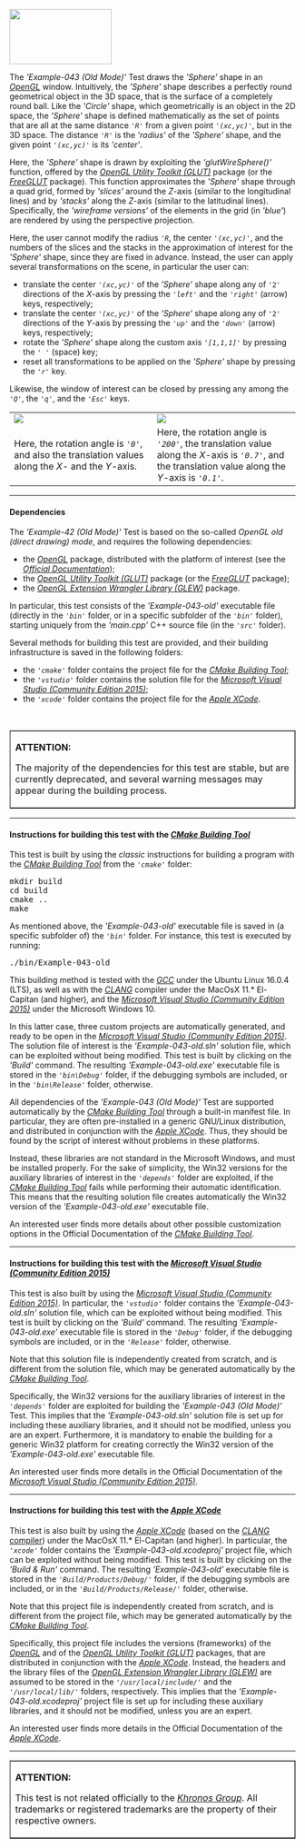 <A href="http://www.opengl.org"><IMG src='https://www.khronos.org/assets/images/api_logos/opengl.png' border=0 width="180" height="97"></A>

The <i>'Example-043 (Old Mode)'</i> Test draws the <i>'Sphere'</i> shape in an <A href="http://www.opengl.org"><i>OpenGL</i></A> window. Intuitively, the <i>'Sphere'</i> shape describes a perfectly round geometrical object in the 3D space, that is the surface of a completely round ball. Like the <i>'Circle'</i> shape, which geometrically is an object in the 2D space, the <i>'Sphere'</i> shape is defined mathematically as the set of points that are all at the same distance <code><i>'R'</i></code> from a given point <code><i>'(xc,yc)'</i></code>, but in the 3D space. The distance <code><i>'R'</i></code> is the <i>'radius'</i> of the <i>'Sphere'</i> shape, and the given point <code><i>'(xc,yc)'</i></code> is its <i>'center'</i></code>.<p>Here, the <i>'Sphere'</i> shape is drawn by exploiting the <i>'glutWireSphere()'</i> function, offered by the <i><A href="https://www.opengl.org/resources/libraries/glut/">OpenGL Utility Toolkit (GLUT)</A></i> package (or the <A href="http://freeglut.sourceforge.net/"><i>FreeGLUT</i></A> package). This function approximates the <i>'Sphere'</i> shape through a quad grid, formed by <i>'slices'</i> around the <i>Z</i>-axis (similar to the longitudinal lines) and by <i>'stacks'</i> along the <i>Z</i>-axis (similar to the latitudinal lines). Specifically, the <i>'wireframe versions'</i> of the elements in the grid (in <i>'blue'</i>) are rendered by using the perspective projection.<p>Here, the user cannot modify the radius <code><i>'R</i></code>, the center <code><i>'(xc,yc)'</i></code>, and the numbers of the slices and the stacks in the approximation of interest for the <i>'Sphere'</i> shape, since they are fixed in advance. Instead, the user can apply several transformations on the scene, in particular the user can:<p><ul>
<li>translate the center <code><i>'(xc,yc)'</i></code> of the <i>'Sphere'</i> shape along any of <code>'2'</code> directions of the <i>X</i>-axis by pressing the <code><i>'left'</i></code> and the <code><i>'right'</i></code> (arrow) keys, respectively;</li>
<li>translate the center <code><i>'(xc,yc)'</i></code> of the <i>'Sphere'</i> shape along any of <code>'2'</code> directions of the <i>Y</i>-axis by pressing the <code><i>'up'</i></code> and the <code><i>'down'</i></code> (arrow) keys, respectively;</li>
<li>rotate the <i>'Sphere'</i> shape along the custom axis <code><i>'[1,1,1]'</i></code> by pressing the <code><i>' '</i></code> (space) key;</li>
<li>reset all transformations to be applied on the <i>'Sphere'</i> shape by pressing the <code><i>'r'</i></code> key.</li></ul><p>Likewise, the window of interest can be closed by pressing any among the <code><i>'Q'</i></code>, the <code><i>'q'</i></code>, and the <code><i>'Esc'</i></code> keys.

<p><table border=0 width=100%>
<tr>
<td width=50%><IMG style=float:middle src='http://davidcanino.github.io/img/shots_opengl/shot_example043_old_conf0.png' border='0'></td>
<td width=50%><IMG style=float:middle src='http://davidcanino.github.io/img/shots_opengl/shot_example043_old_conf1.png' border='0'></td></tr>
<tr>
<td width=50%>Here, the rotation angle is <code><i>'0'</i></code>, and also the translation values along the <i>X</i>- and the <i>Y</i>-axis.</td>
<td width=50%>Here, the rotation angle is <code><i>'200'</i></code>, the translation value along the <i>X</i>-axis is <code><i>'0.7'</i></code>, and the translation value along the <i>Y</i>-axis is <code><i>'0.1'</i></code>.</td>
</tr></table>

<p><hr><p><h4>Dependencies</h4>

The <i>'Example-42 (Old Mode)'</i> Test is based on the so-called <i>OpenGL old (direct drawing) mode</i>, and requires the following dependencies:<ul>

<li>the <A href="http://www.opengl.org"><i>OpenGL</i></A> package, distributed with the platform of interest (see the <i><A href="https://www.khronos.org/opengl/wiki/Getting_Started">Official Documentation</A></i>);</li>
<li>the <i><A href="https://www.opengl.org/resources/libraries/glut/">OpenGL Utility Toolkit (GLUT)</A></i> package (or the <A href="http://freeglut.sourceforge.net/"><i>FreeGLUT</i></A> package);</li>
<li>the <A href="http://glew.sourceforge.net/"><i>OpenGL Extension Wrangler Library (GLEW)</i></A> package.</li></ul><p>In particular, this test consists of the <i>'Example-043-old'</i> executable file (directly in the <i><code>'bin'</code></i> folder, or in a specific subfolder of the <i><code>'bin'</code></i> folder), starting uniquely from the <i>'main.cpp'</i> C++ source file (in the <i><code>'src'</code></i> folder).<p>Several methods for building this test are provided, and their building infrastructure is saved in the following folders:<p><ul>
<li>the <i><code>'cmake'</code></i> folder contains the project file for the <i><A href="http://cmake.org">CMake Building Tool</A></i>;</li>
<li>the <i><code>'vstudio'</code></i> folder contains the solution file for the <i><A href="http://www.visualstudio.com/">Microsoft Visual Studio (Community Edition 2015)</A></i>;</li>
<li>the <i><code>'xcode'</code></i> folder contains the project file for the <i><A href="http://developer.apple.com/xcode/">Apple XCode</A></i>.</li></ul><br><table border=1><tr><td><p><b>ATTENTION:</b><p>The majority of the dependencies for this test are stable, but are currently deprecated, and several warning messages may appear during the building process.<p></td></tr></table><p><hr><p>

<h4>Instructions for building this test with the <i><A href="http://cmake.org">CMake Building Tool</A></i></h4>

This test is built by using the <i>classic</i> instructions for building a program with the <i><A href="http://cmake.org">CMake Building Tool</A></i> from the <i><code>'cmake\'</code></i> folder:
<pre>mkdir build
cd build
cmake ..
make
</pre><p>As mentioned above, the <i>'Example-043-old'</i> executable file is saved in (a specific subfolder of) the <i><code>'bin'</code></i> folder. For instance, this test is executed by running:<pre>./bin/Example-043-old</pre><p>This building method is tested with the <A href="http://gcc.gnu.org/"><i>GCC</i></A> under the Ubuntu Linux 16.0.4 (LTS), as well as with the <A href="http://clang.llvm.org/"><i>CLANG</i></A> compiler under the MacOsX 11.* El-Capitan (and higher), and the <A href="http://www.visualstudio.com/"><i>Microsoft Visual Studio (Community Edition 2015)</i></A> under the Microsoft Windows 10.<p>In this latter case, three custom projects are automatically generated, and ready to be open in the <A href="http://www.visualstudio.com/"><i>Microsoft Visual Studio (Community Edition 2015)</i></A>. The solution file of interest is the <i>'Example-043-old.sln'</i> solution file, which can be exploited without being modified. This test is built by clicking on the <i>'Build'</i> command. The resulting <i>'Example-043-old.exe'</i> executable file is stored in the <i><code>'bin\Debug'</code></i> folder, if the debugging symbols are included, or in the <i><code>'bin\Release'</code></i> folder, otherwise.<p>

All dependencies of the <i>'Example-043 (Old Mode)'</i> Test are supported automatically by the <i><A href="http://cmake.org">CMake Building Tool</A></i> through a built-in manifest file. In particular, they are often pre-installed in a generic GNU/Linux distribution, and distributed in conjunction with the <A href="http://developer.apple.com/xcode/"><i>Apple XCode</i></A>. Thus, they should be found by the script of interest without problems in these platforms.<p>Instead, these libraries are not standard in the Microsoft Windows, and must be installed properly. For the sake of simplicity, the Win32 versions for the auxiliary libraries of interest in the <i><code>'depends'</code></i> folder are exploited, if the <i><A href="http://cmake.org">CMake Building Tool</A></i> fails while performing their automatic identification. This means that the resulting solution file creates automatically the Win32 version of the <i>'Example-043-old.exe'</i> executable file.<p>An interested user finds more details about other possible customization options in the Official Documentation of the <i><A href="http://cmake.org">CMake Building Tool</A></i>.<p><hr><p>

<h4>Instructions for building this test with the <i><A href="http://www.visualstudio.com/">Microsoft Visual Studio (Community Edition 2015)</A></i></h4>

This test is also built by using the <A href="http://www.visualstudio.com/"><i>Microsoft Visual Studio (Community Edition 2015)</i></A>. In particular, the <i><code>'vstudio\'</code></i> folder contains the <i>'Example-043-old.sln'</i> solution file, which can be exploited without being modified. This test is built by clicking on the <i>'Build'</i> command. The resulting <i>'Example-043-old.exe'</i> executable file is stored in the <i><code>'Debug'</code></i> folder, if the debugging symbols are included, or in the <i><code>'Release'</code></i> folder, otherwise.

Note that this solution file is independently created from scratch, and is different from the solution file, which may be generated automatically by the <i><A href="http://cmake.org">CMake Building Tool</A></i>.

Specifically, the Win32 versions for the auxiliary libraries of interest in the <i><code>'depends\'</code></i> folder are exploited for building the <i>'Example-043 (Old Mode)'</i> Test. This implies that the <i>'Example-043-old.sln'</i> solution file is set up for including these auxiliary libraries, and it should not be modified, unless you are an expert. Furthermore, it is mandatory to enable the building for a generic Win32 platform for creating correctly the Win32 version of the <i>'Example-043-old.exe'</i> executable file.<p>An interested user finds more details in the Official Documentation of the <i><A href="http://www.visualstudio.com/">Microsoft Visual Studio (Community Edition 2015)</A></i>.<p><hr><p>

<h4>Instructions for building this test with the <i><A href="http://developer.apple.com/xcode/">Apple XCode</A></i></h4>

This test is also built by using the <A href="http://developer.apple.com/xcode/"><i>Apple XCode</i></A> (based on the <A href="http://clang.llvm.org/"><i>CLANG</i> compiler</A>) under the MacOsX 11.* El-Capitan (and higher). In particular, the <i><code>'xcode'</code></i> folder contains the <i>'Example-043-old.xcodeproj'</i> project file, which can be exploited without being modified. This test is built by clicking on the <i>'Build & Run'</i> command. The resulting <i>'Example-043-old'</i> executable file is stored in the <i><code>'Build/Products/Debug/'</code></i> folder, if the debugging symbols are included, or in the <i><code>'Build/Products/Release/'</code></i> folder, otherwise.<p>

Note that this project file is independently created from scratch, and is different from the project file, which may be generated automatically by the <i><A href="http://cmake.org">CMake Building Tool</A></i>.<p>

Specifically, this project file includes the versions (frameworks) of the <A href="http://www.opengl.org"><i>OpenGL</i></A> and of the <i><A href="https://www.opengl.org/resources/libraries/glut/">OpenGL Utility Toolkit (GLUT)</A></i> packages, that are distributed in conjunction with the <A href="http://developer.apple.com/xcode/"><i>Apple XCode</i></A>. Instead, the headers and the library files of the <A href="http://glew.sourceforge.net/"><i>OpenGL Extension Wrangler Library (GLEW)</i></A> are assumed to be stored in the <i><code>'/usr/local/include/'</code></i> and the <i><code>'/usr/local/lib/'</code></i> folders, respectively. This implies that the <i>'Example-043-old.xcodeproj'</i> project file is set up for including these auxiliary libraries, and it should not be modified, unless you are an expert.<p>An interested user finds more details in the Official Documentation of the <A href="http://developer.apple.com/xcode/"><i>Apple XCode</i></A>.<p><hr><p><table border=1><tr><td><p><b>ATTENTION:</b><p>This test is not related officially to the <i><A href="https://www.khronos.org/">Khronos Group</A></i>. All trademarks or registered trademarks are the property of their respective owners.</td></tr></table>
